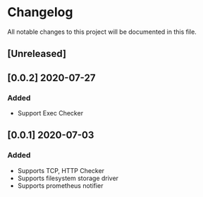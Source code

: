 # Changelog
All notable changes to this project will be documented in this file.

## [Unreleased]


## [0.0.2] 2020-07-27
### Added
- Support Exec Checker

## [0.0.1] 2020-07-03
### Added
- Supports TCP, HTTP Checker
- Supports filesystem storage driver
- Supports prometheus notifier